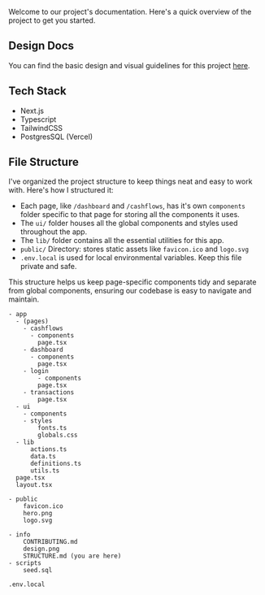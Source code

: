 Welcome to our project's documentation. Here's a quick overview of the project to get you started.

## Design Docs

You can find the basic design and visual guidelines for this project [here](./design.png).

## Tech Stack

- Next.js
- Typescript
- TailwindCSS
- PostgresSQL (Vercel)

## File Structure

I've organized the project structure to keep things neat and easy to work with. Here's how I structured it:

- Each page, like `/dashboard` and `/cashflows`, has it's own `components` folder specific to that page for storing all the components it uses.
- The `ui/` folder houses all the global components and styles used throughout the app.
- The `lib/` folder contains all the essential utilities for this app.
- `public/` Directory: stores static assets like `favicon.ico` and `logo.svg`
- `.env.local` is used for local environmental variables. Keep this file private and safe.

This structure helps us keep page-specific components tidy and separate from global components, ensuring our codebase is easy to navigate and maintain.

```
- app
  - (pages)
    - cashflows
      - components
        page.tsx
    - dashboard
      - components
        page.tsx
    - login
        - components
        page.tsx
    - transactions
        page.tsx
  - ui
    - components
    - styles
        fonts.ts
        globals.css
  - lib
      actions.ts
      data.ts
      definitions.ts
      utils.ts
  page.tsx
  layout.tsx

- public
    favicon.ico
    hero.png
    logo.svg

- info
    CONTRIBUTING.md
    design.png
    STRUCTURE.md (you are here)
- scripts
    seed.sql

.env.local
```
